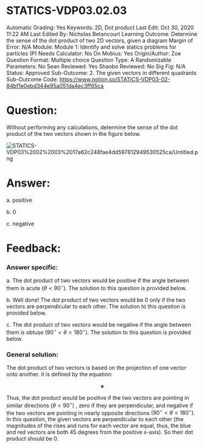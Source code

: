 # STATICS-VDP03.02.03

Automatic Grading: Yes
Keywords: 2D, Dot product
Last Edit: Oct 30, 2020 11:22 AM
Last Edited By: Nicholas Betancourt
Learning Outcome: Determine the sense of the dot product of two 2D vectors, given a diagram
Margin of Error: N/A
Module: Module 1: Identify and solve statics problems for particles (P)
Needs Calculator: No
On Mobius: Yes
Origin/Author: Zoe
Question Format: Multiple choice
Question Type: A
Randomizable Parameters: No
Sean Reviewed: Yes
Shaobo Reviewed: No
Sig Fig: N/A
Status: Approved
Sub-Outcome: 2. The given vectors in different quadrants
Sub-Outcome Code: https://www.notion.so/STATICS-VDP03-02-84bf1e0ebd344e95a051da4ec3ff65ca

# Question:

Without performing any calculations, determine the sense of the dot product of the two vectors shown in the figure below.

![STATICS-VDP03%2002%2003%2017a62c248fae4dd597812949530525ca/Untitled.png](STATICS-VDP03%2002%2003%2017a62c248fae4dd597812949530525ca/Untitled.png)

# Answer:

a. positive

b. 0

c. negative

# Feedback:

### Answer specific:

a. The dot product of two vectors would be positive if the angle between them is acute $(\theta<90^\circ)$.  The solution to this question is provided below. 

b. Well done! The dot product of two vectors would be 0 only if the two vectors are perpendicular to each other. The solution to this question is provided below. 

c. The dot product of two vectors would be negative if the angle between them is obtuse $(90^\circ\lt\theta<180^\circ)$. The solution to this question is provided below. 

### General solution:

The dot product of two vectors is based on the projection of one vector onto another. it is defined by the equation:

$$⁍$$

Thus, the dot product would be positive if the two vectors are pointing in similar directions $(\theta<90^\circ)$ , zero if they are perpendicular, and negative if the two vectors are pointing in nearly opposite directions $(90^\circ\lt\theta<180^\circ)$. In this question, the given vectors are perpendicular to each other (the magnitudes of the rises and runs for each vector are equal, thus, the blue and red vectors are both 45 degrees from the positive x-axis). So their dot product should be 0.